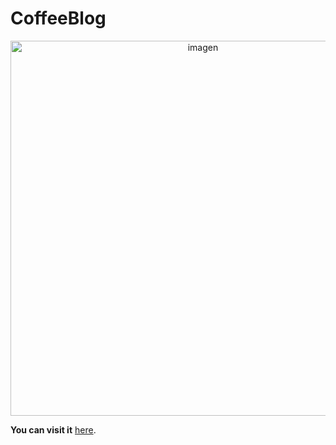﻿# CoffeeBlog
 
<p align="center">
    <img src="https://i.ibb.co/fpMrbGT/719shots-so.png" alt="imagen" width="600">
</p>

**You can visit it**  [here](https://gbp-coffeeblog.netlify.app/).
